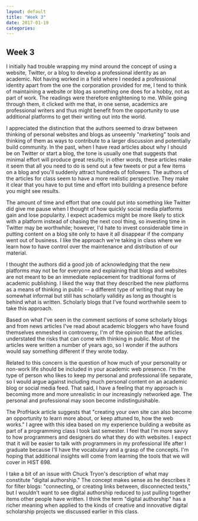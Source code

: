 ```yaml
---
layout: default
title: "Week 3"
date: 2017-01-19
categories:
---
```

## Week 3

I initially had trouble wrapping my mind around the concept of using a website, Twitter, or a blog to develop a professional identity as an academic. Not having worked in a field where I needed a professional identity apart from the one the corporation provided for me, I tend to think of maintaining a website or blog as something one does for a hobby, not as part of work. The readings were therefore enlightening to me. While going through them, it clicked with me that, in one sense, academics are professional writers and thus might benefit from the opportunity to use additional platforms to get their writing out into the world.

I appreciated the distinction that the authors seemed to draw between thinking of personal websites and blogs as unseemly "marketing" tools and thinking of them as ways to contribute to a larger discussion and potentially build community. In the past, when I have read articles about why I should be on Twitter or start a blog, the tone is usually one that suggests that minimal effort will produce great results; in other words, these articles make it seem that all you need to do is send out a few tweets or put a few items on a blog and you'll suddenly attract hundreds of followers. The authors of the articles for class seem to have a more realistic perspective. They make it clear that you have to put time and effort into building a presence before you might see results.

The amount of time and effort that one could put into something like Twitter did give me pause when I thought of how quickly social media platforms gain and lose popularity. I expect academics might be more likely to stick with a platform instead of chasing the next cool thing, so investing time in Twitter may be worthwhile; however, I'd hate to invest considerable time in putting content on a blog site only to have it all disappear if the company went out of business. I like the approach we're taking in class where we learn how to have control over the maintenance and distribution of our material.

I thought the authors did a good job of acknowledging that the new platforms may not be for everyone and explaining that blogs and websites are not meant to be an immediate replacement for traditional forms of academic publishing. I liked the way that they described the new platforms as a means of thinking in public -- a different type of writing that may be somewhat informal but still has scholarly validity as long as thought is behind what is written. Scholarly blogs that I've found worthwhile seem to take this approach.

Based on what I've seen in the comment sections of some scholarly blogs and from news articles I've read about academic bloggers who have found themselves enmeshed in controversy, I'm of the opinion that the articles understated the risks that can come with thinking in public. Most of the articles were written a number of years ago, so I wonder if the authors would say something different if they wrote today.  

Related to this concern is the question of how much of your personality or non-work life should be included in your academic web presence. I'm the type of person who likes to keep my personal and professional life separate, so I would argue against including much personal content on an academic blog or social media feed. That said, I have a feeling that my approach is becoming more and more unrealistic in our increasingly networked age. The personal and professional may soon become indistinguishable.

The ProfHack article suggests that "creating your own site can also become an opportunity to learn more about, or keep attuned to, how the web works." I agree with this idea based on my experience building a website as part of a programming class I took last semester. I feel that I'm more savvy to how programmers and designers do what they do with websites. I expect that it will be easier to talk with programmers in my professional life after I graduate because I'll have the vocabulary and a grasp of the concepts. I'm hoping that additional insights will come from learning the tools that we will cover in HIST 698.

I take a bit of an issue with Chuck Tryon's description of what may constitute "digital authorship." The concept makes sense as he describes it for filter blogs: "connecting, or creating links between, disconnected texts," but I wouldn't want to see digital authorship reduced to just pulling together items other people have written. I think the term "digital authorship" has a richer meaning when applied to the kinds of creative and innovative digital scholarship projects we discussed earlier in this class.
